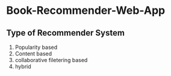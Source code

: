 # Book-Recommender-Web-App

## Type of Recommender System
1) Popularity based
2) Content based
3) collaborative filetering based
4) hybrid
